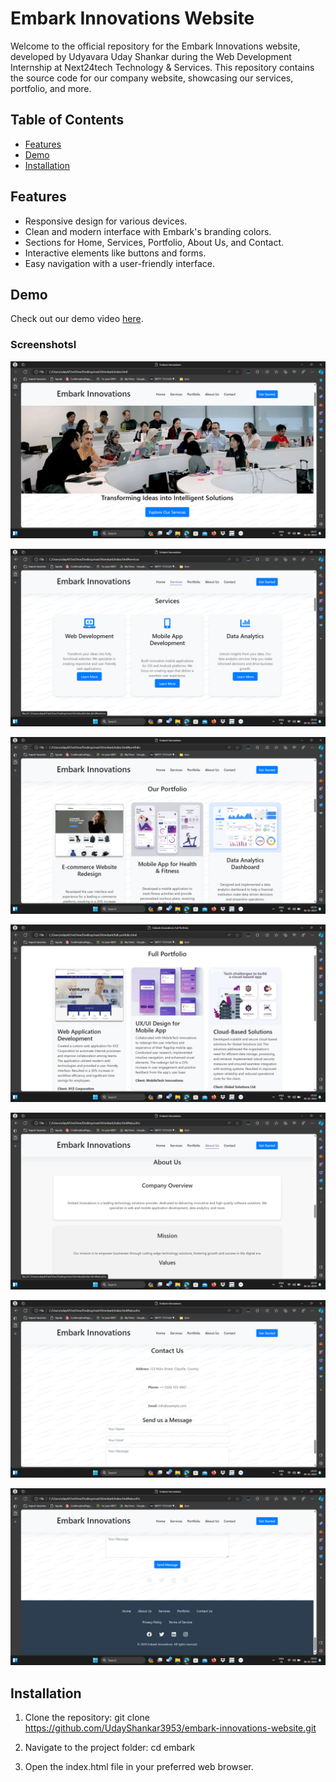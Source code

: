 # Embark Innovations Website

Welcome to the official repository for the Embark Innovations website, developed by Udyavara Uday Shankar during the Web Development Internship at Next24tech Technology & Services. This repository contains the source code for our company website, showcasing our services, portfolio, and more.

## Table of Contents

- [Features](#features)
- [Demo](#demo)
- [Installation](#installation)


## Features

- Responsive design for various devices.
- Clean and modern interface with Embark's branding colors.
- Sections for Home, Services, Portfolio, About Us, and Contact.
- Interactive elements like buttons and forms.
- Easy navigation with a user-friendly interface.

## Demo

Check out our demo video [here](https://drive.google.com/file/d/14_A_CJ7l1orBCqCrl5D4lVDEW_Vqm5u3/view?usp=sharing).

### Screenshotsl

![Home Page](ScreenShots/home.png)

![Services Section](ScreenShots/services.png)

![Portfolio Section](ScreenShots/protfolio.png)

![Full-Portfolio Section](ScreenShots/fullportifolio.png)

![About Us Section](ScreenShots/aboutUs.png)

![Contact Section](ScreenShots/contactUs.png)

![footer Section](ScreenShots/footer.png)

## Installation

1. Clone the repository:
git clone https://github.com/UdayShankar3953/embark-innovations-website.git

2. Navigate to the project folder:
cd embark

3. Open the index.html file in your preferred web browser.

